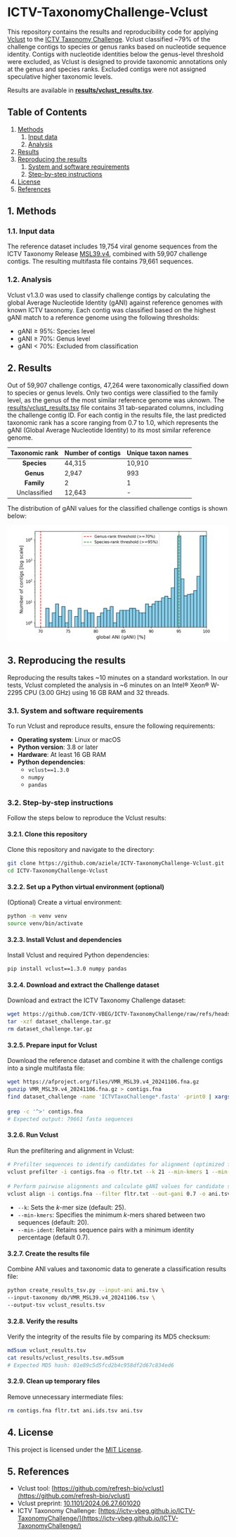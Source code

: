 # ICTV-TaxonomyChallenge-Vclust

This repository contains the results and reproducibility code for applying [Vclust](https://github.com/refresh-bio/vclust) to the [ICTV Taxonomy Challenge](https://ictv-vbeg.github.io/ICTV-TaxonomyChallenge/). Vclust classified ~79% of the challenge contigs to species or genus ranks based on nucleotide sequence identity. Contigs with nucleotide identities below the genus-level threshold were excluded, as Vclust is designed to provide taxonomic annotations only at the genus and species ranks. Excluded contigs were not assigned speculative higher taxonomic levels.

Results are available in **[results/vclust_results.tsv](./results/vclust_results.tsv)**.

## Table of Contents

1. [Methods](#1-methods)
   1. [Input data](#11-input-data)
   2. [Analysis](#12-analysis)
2. [Results](#2-results)
3. [Reproducing the results](#3-reproducing-the-results)
   1. [System and software requirements](#31-system-and-software-requirements)
   2. [Step-by-step instructions](#32-step-by-step-instructions)
4. [License](#4-license)
5. [References](#5-references)

## 1. Methods

### 1.1. Input data
The reference dataset includes 19,754 viral genome sequences from the ICTV Taxonomy Release [MSL39.v4](https://ictv.global/sites/default/files/VMR/VMR_MSL39.v4_20241106.xlsx), combined with 59,907 challenge contigs. The resulting multifasta file contains 79,661 sequences.

### 1.2. Analysis
Vclust v1.3.0 was used to classify challenge contigs by calculating the global Average Nucleotide Identity (gANI) against reference genomes with known ICTV taxonomy. Each contig was classified based on the highest gANI match to a reference genome using the following thresholds:

* gANI ≥ 95%: Species level
* gANI ≥ 70%: Genus level
* gANI < 70%: Excluded from classification


## 2. Results
Out of 59,907 challenge contigs, 47,264 were taxonomically classified down to species or genus levels. Only two contigs were classified to the family level, as the genus of the most similar reference genome was uknown. The [results/vclust_results.tsv](./results/vclust_results.tsv) file contains 31 tab-separated columns, including the challenge contig ID. For each contig in the results file, the last predicted taxonomic rank has a score ranging from 0.7 to 1.0, which represents the gANI (Global Average Nucleotide Identity) to its most similar reference genome.

| Taxonomic rank | Number of contigs | Unique taxon names |
| :---: | --- | --- |
| **Species**    | 44,315 | 10,910 |
| **Genus**    | 2,947 | 993 |
| **Family**    | 2 | 1 |
| Unclassified    | 12,643 | - |

The distribution of gANI values for the classified challenge contigs is shown below:

<img src="./images/histogram_gani.png" alt="Distribution of gani values">

## 3. Reproducing the results

Reproducing the results takes ~10 minutes on a standard workstation. In our tests, Vclust completed the analysis in ~6 minutes on an Intel® Xeon® W-2295 CPU (3.00 GHz) using 16 GB RAM and 32 threads.

### 3.1. System and software requirements

To run Vclust and reproduce results, ensure the following requirements:

* **Operating system**: Linux or macOS
* **Python version**: 3.8 or later
* **Hardware**: At least 16 GB RAM
* **Python dependencies**:
   - `vclust==1.3.0`
   - `numpy`
   - `pandas`

### 3.2. Step-by-step instructions

Follow the steps below to reproduce the Vclust results:

#### 3.2.1. Clone this repository

Clone this repository and navigate to the directory:

```bash
git clone https://github.com/aziele/ICTV-TaxonomyChallenge-Vclust.git
cd ICTV-TaxonomyChallenge-Vclust
```

#### 3.2.2. Set up a Python virtual environment (optional)

(Optional) Create a virtual environment:

```bash
python -m venv venv
source venv/bin/activate
```

#### 3.2.3. Install Vclust and dependencies

Install Vclust and required Python dependencies:

```bash
pip install vclust==1.3.0 numpy pandas
```

#### 3.2.4. Download and extract the Challenge dataset

Download and extract the ICTV Taxonomy Challenge dataset:

```bash
wget https://github.com/ICTV-VBEG/ICTV-TaxonomyChallenge/raw/refs/heads/main/dataset/dataset_challenge.tar.gz
tar -xzf dataset_challenge.tar.gz
rm dataset_challenge.tar.gz
```

#### 3.2.5. Prepare input for Vclust

Download the reference dataset and combine it with the challenge contigs into a single multifasta file:

```bash
wget https://afproject.org/files/VMR_MSL39.v4_20241106.fna.gz
gunzip VMR_MSL39.v4_20241106.fna.gz > contigs.fna
find dataset_challenge -name 'ICTVTaxoChallenge*.fasta' -print0 | xargs -0 cat >> contigs.fna

grep -c '^>' contigs.fna
# Expected output: 79661 fasta sequences
```

#### 3.2.6. Run Vclust

Run the prefiltering and alignment in Vclust:

```bash
# Prefilter sequences to identify candidates for alignment (optimized for short contigs):
vclust prefilter -i contigs.fna -o fltr.txt --k 21 --min-kmers 1 --min-ident 0.74 --threads 32

# Perform pairwise alignments and calculate gANI values for candidate sequences:
vclust align -i contigs.fna --filter fltr.txt --out-gani 0.7 -o ani.tsv --threads 32
```

* `--k`: Sets the *k*-mer size (default: 25).
* `--min-kmers`: Specifies the minimum *k*-mers shared between two sequences (default: 20).
* `--min-ident`: Retains sequence pairs with a minimum identity percentage (default 0.7).


#### 3.2.7. Create the results file

Combine ANI values and taxonomic data to generate a classification results file:

```bash
python create_results_tsv.py --input-ani ani.tsv \
--input-taxonomy db/VMR_MSL39.v4_20241106.tsv \
--output-tsv vclust_results.tsv
```

#### 3.2.8. Verify the results

Verify the integrity of the results file by comparing its MD5 checksum:

```bash
md5sum vclust_results.tsv
cat results/vclust_results.tsv.md5sum
# Expected MD5 hash: 01e89c5d5fcd2b4c958df2d67c834ed6
```

#### 3.2.9. Clean up temporary files

Remove unnecessary intermediate files:

```bash
rm contigs.fna fltr.txt ani.ids.tsv ani.tsv
```

## 4. License

This project is licensed under the [MIT License](LICENSE).


## 5. References

- Vclust tool: [https://github.com/refresh-bio/vclust](https://github.com/refresh-bio/vclust)
- Vclust preprint: [10.1101/2024.06.27.601020](https://www.biorxiv.org/content/10.1101/2024.06.27.601020)
- ICTV Taxonomy Challenge: [https://ictv-vbeg.github.io/ICTV-TaxonomyChallenge/](https://ictv-vbeg.github.io/ICTV-TaxonomyChallenge/)